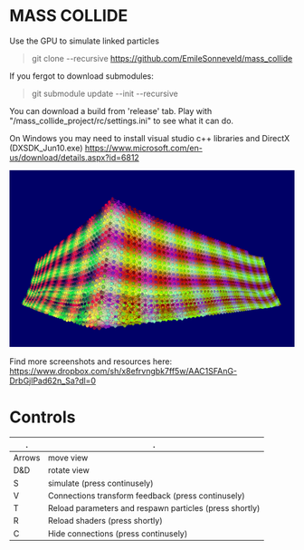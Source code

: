 MASS COLLIDE
============
Use the GPU to simulate linked particles

> git clone --recursive https://github.com/EmileSonneveld/mass_collide

If you fergot to download submodules:
> git submodule update --init --recursive

You can download a build from 'release' tab.
Play with "/mass_collide_project/rc/settings.ini" to see what it can do.

On Windows you may need to install visual studio c++ libraries and DirectX (DXSDK_Jun10.exe) https://www.microsoft.com/en-us/download/details.aspx?id=6812

[![cover_photo](https://github.com/EmileSonneveld/mass_collide/blob/master/cover_photo.png)](https://www.youtube.com/watch?v=zjyPBzLIbAY)

Find more screenshots and resources here:
https://www.dropbox.com/sh/x8efrvngbk7ff5w/AAC1SFAnG-DrbGjlPad62n_Sa?dl=0


Controls
========

. | .
------ | ------
Arrows | move view
D&D    | rotate view
S      | simulate (press continusely)
V      | Connections transform feedback (press continusely)
T      | Reload parameters and respawn particles (press shortly)
R      | Reload shaders (press shortly)
C      | Hide connections (press continusely)
